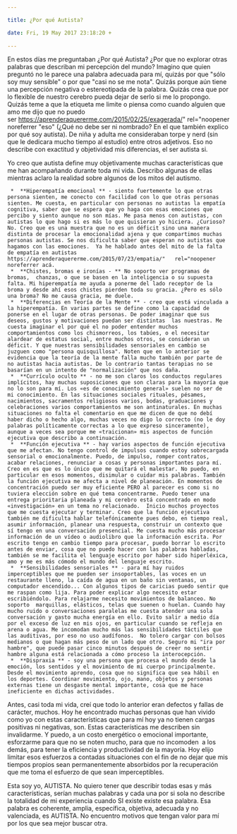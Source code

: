 ```yaml
---

title: ¿Por qué Autista?

date: Fri, 19 May 2017 23:18:20 +
 
---
```

En estos días me preguntaban ¿Por qué Autista? ¿Por que no explorar otras palabras que describan mi percepción del mundo? Imagino que quien preguntó no le parece una palabra adecuada para mí, quizás por que "sólo soy muy sensible" o por que "casi no se me nota". Quizás porque aún tiene una percepción negativa o estereotipada de la palabra. Quizás crea que por lo flexible de nuestro cerebro pueda dejar de serlo si me lo propongo. Quizás teme a que la etiqueta me limite o piensa como cuando alguien que amo me dijo que no puedo ser https://aprenderaquererme.com/2015/02/25/exagerada/"   rel="noopener noreferrer "eso" (¿Qué no debe ser ni nombrado? En el que también explico por qué soy autista). De niña y adulta me consideraban torpe y nerd (sin que le dedicara mucho tiempo al estudio) entre otros adjetivos. Eso no describe con exactitud y objetividad mis diferencias, el ser autista si.

Yo creo que autista define muy objetivamente muchas características que me han acompañando durante toda mi vida. Describo algunas de ellas mientras aclaro la realidad sobre algunos de los mitos del autismo.
 
	 *  **Hiperempatía emocional ** - siento fuertemente lo que otras persona sienten, me conecto con facilidad con lo que otras personas sienten. Me cuesta, en particular con personas no autistas la empatía cognitiva, saber que se espera que yo haga con esas emociones que percibo y siento aunque no son mías. Me pasa menos con autistas, con autistas lo que hago si es más lo que quisieran yo hiciera. ¿Curioso? No. Creo que es una muestra que no es un déficit sino una manera distinta de procesar la emocionalidad ajena y que compartimos muchas personas autistas. Se nos dificulta saber que esperan no autistas que hagamos con las emociones.  Ya he hablado antes del mito de la falta de empatía en autistas https://aprenderaquererme.com/2015/07/23/empatia/"   rel="noopener noreferrer acá. 
	 *  **Chistes, bromas e ironías - ** No soporto ver programas de bromas,  chanzas, o que se basen en la inteligencia o su supuesta falta. Mi hiperempatía me ayuda a ponerme del lado receptor de la broma y desde ahí esos chistes pierden toda su gracia. ¿Pero es sólo una broma? No me causa gracia, me duele. 
	 *  **Diferencias en Teoría de la Mente ** - creo que está vinculada a la hiperempatía. En varias partes se define como la capacidad de ponerse en el lugar de otras personas. De poder imaginar que sus deseos, gustos y motivaciones puedan ser distintas  las nuestras. Me cuesta imaginar el por qué el no poder entender muchos comportamientos como los chismorreos, los tabúes, o el necesitar alardear de estatus social, entre muchos otros, se consideran un déficit. Y que nuestras sensibilidades sensoriales en cambio se juzguen como "persona quisquillosa". Noten que en lo anterior se evidencia que la teoría de la mente falla mucho también por parte de no autistas hacia autistas. De lo contrario tantas terapias no se basarían en un intento de "normalización" que nos daña. 
	 *  **Currículo oculto ** - no me son claros los conductos regulares implícitos, hay muchas suposiciones que son claras para la mayoría que no lo son para mí. Los «es de conocimiento general» suelen no ser de mi conocimiento. En las situaciones sociales rituales, pésames, nacimientos, sacramentos religiosos varios, bodas, graduaciones y celebraciones varios comportamientos me son antinaturales. En muchas situaciones no falta el comentario en que me dicen de que no debí haber dicho o hecho algo, muchas veces no digo lo correcto (no le doy palabras políticamente correctas a lo que expreso sinceramente), aunque a veces sea porque me «traicionan» mis aspectos de función ejecutiva que describo a continuación. 
	 *  **Función ejecutiva ** - hay varios aspectos de función ejecutiva que me afectan. No tengo control de impulsos cuando estoy sobrecargada sensorial o emocionalmente. Puedo, de impulso, romper contratos, acabar relaciones, renunciar a cosas y personas importantes para mí. Creo en es que es lo único que me quitará el malestar. No puedo, en particular en esos momentos, disimular o cuidar mis palabras. También la función ejecutiva me afecta a nivel de planeación. En momentos de concentración puedo ser muy eficiente PERO al parecer es como si no tuviera elección sobre en qué tema concentrarme. Puedo tener una entrega prioritaria planeada y mi cerebro está concentrado en modo «investigación» en un tema no relacionado.  Inicio muchos proyectos que me cuesta ejecutar y terminar. Creo que la función ejecutiva también me dificulta hablar telefónicamente pues debo, en tiempo real, asumir información, planear una respuesta, construir un contexto que sí tengo en una conversación presencial. Me cuesta mucho más procesar información de un vídeo o audiolibro que la información escrita. Por escrito tengo en cambio tiempo para procesar, puedo borrar lo escrito antes de enviar, cosa que no puedo hacer con las palabras habladas, también se me facilita el lenguaje escrito por haber sido hiperléxica, amo y me es más cómodo el mundo del lenguaje escrito. 
	 *  **Sensibilidades sensoriales ** - para mí hay ruidos imperceptibles que me pueden ser insoportables, las voces en un restaurante lleno, la caída de agua en un baño sin ventanas, un computador encendido... Con algunos tipos de caricias puedo sentir que me raspan como lija. Para poder explicar algo necesito estar escribiéndolo. Para relajarme necesito movimientos de balanceo. No soporto  marquillas, elásticos, telas que suenen o huelan. Cuando hay mucho ruido o conversaciones paralelas me cuesta atender una sola conversación y gasto mucha energía en ello. Evito salir a medio día por el exceso de luz en mis ojos, en particular cuando se refleja en arena o agua. Me incomodan mucho más las sensibilidades táctiles que las auditivas, por eso no uso audífonos.  No tolero cargar con bolsos medianos o que hagan más peso de un lado que otro. Seguro mi "ira por hambre", que puede pasar cinco minutos después de creer no sentir hambre alguna está relacionada a cómo proceso la interocepción. 
	 *  **Dispraxia ** - soy una persona que procesa el mundo desde la emoción, los sentidos y el movimiento de mi cuerpo principalmente. Desde el movimiento aprendo, cosa que no significa que sea hábil en los deportes. Coordinar movimiento, ojo, mano, objetos y personas externas tiene un desgaste mental importante, cosa que me hace ineficiente en dichas actividades. 
 
Antes, casi toda mi vida, creí que todo lo anterior eran defectos y fallas de carácter, muchos. Hoy he encontrado muchas personas que han vivido como yo con estas características que para mí hoy ya no tienen cargas positivas ni negativas, son. Estas características me describen sin invalidarme. Y puedo, a un costo energético o emocional importante, esforzarme para que no se noten mucho, para que no incomoden  a los demás, para tener la eficiencia y productividad de la mayoría. Hoy elijo limitar esos esfuerzos a contadas situaciones con el fin de no dejar que mis tiempos propios sean permanentemente absorbidos por la recuperación que me toma el esfuerzo de que sean imperceptibles.

Esta soy yo, AUTISTA. No quiero tener que describir todas esas y más características, serían muchas palabras y cada una por si sola no describe la totalidad de mi experiencia cuando SI existe existe esa palabra. Esa palabra es coherente, amplia, específica, objetiva, adecuada y no valenciada, es AUTISTA. No encuentro motivos que tengan valor para mí por los que sea mejor buscar otra.




